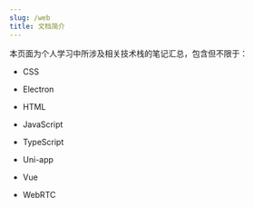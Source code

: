 ```yaml
---
slug: /web
title: 文档简介
---
```


本页面为个人学习中所涉及相关技术栈的笔记汇总，包含但不限于：

- CSS

- Electron


- HTML

- JavaScript

- TypeScript

- Uni-app

- Vue

- WebRTC
